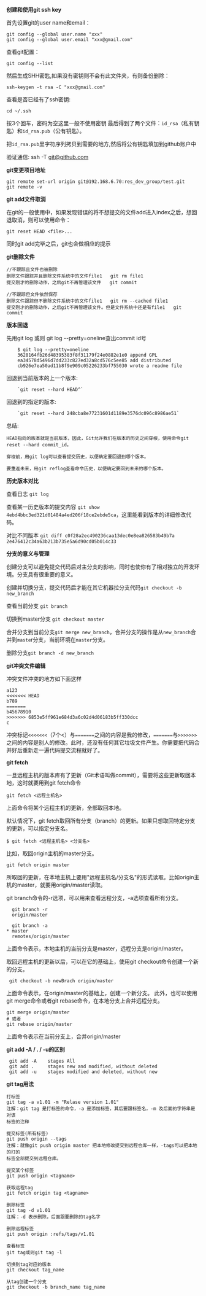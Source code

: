 **创建和使用git ssh key**

首先设置git的user name和email：

    git config --global user.name "xxx"
    git config --global user.email "xxx@gmail.com"

查看git配置：

    git config --list

然后生成SHH密匙,如果没有密钥则不会有此文件夹，有则备份删除：

    ssh-keygen -t rsa -C "xxx@gmail.com"

查看是否已经有了ssh密钥:

    cd ~/.ssh

按3个回车，密码为空这里一般不使用密钥
最后得到了两个文件：`id_rsa`（私有钥匙）和`id_rsa.pub`（公有钥匙）。

把`id_rsa.pub`里字符序列拷贝到需要的地方,然后将公有钥匙填加到github账户中

验证通信: ssh -T git@github.com

**git变更项目地址**

    git remote set-url origin git@192.168.6.70:res_dev_group/test.git
    git remote -v

**git add文件取消**

在git的一般使用中，如果发现错误的将不想提交的文件add进入index之后，想回退取消，则可以使用命令：

    git reset HEAD <file>...

同时git add完毕之后，git也会做相应的提示

**git删除文件**
	
    //不跟踪且文件也被删除
    删除文件跟踪并且删除文件系统中的文件file1   git rm file1
    提交刚才的删除动作，之后git不再管理该文件   git commit
    	
    //不跟踪但文件依然保存
    删除文件跟踪但不删除文件系统中的文件file1   git rm --cached file1
    提交刚才的删除动作，之后git不再管理该文件。但是文件系统中还是有file1   git commit

**版本回退**

先用git log 或则 git log --pretty=oneline查出commit id号

    	$ git log --pretty=oneline
    	3628164fb26d48395383f8f31179f24e0882e1e0 append GPL
    	ea34578d5496d7dd233c827ed32a8cd576c5ee85 add distributed
    	cb926e7ea50ad11b8f9e909c05226233bf755030 wrote a readme file
回退到当前版本的上一个版本:

		`git reset --hard HEAD^`

回退到的指定的版本:	
		
		`git reset --hard 248cba8e77231601d1189e3576dc096c8986ae51`

总结:

    HEAD指向的版本就是当前版本，因此，Git允许我们在版本的历史之间穿梭，使用命令git reset --hard commit_id。
    
    穿梭前，用git log可以查看提交历史，以便确定要回退到哪个版本。
    
    要重返未来，用git reflog查看命令历史，以便确定要回到未来的哪个版本。

**历史版本对比**

查看日志	`git log`

查看某一历史版本的提交内容	`git show 4ebd4bbc3ed321d01484a4ed206f18ce2ebde5ca`，这里能看到版本的详细修改代码。

对比不同版本	`git diff c0f28a2ec490236caa13dec0e8ea826583b49b7a       2e476412c34a63b213b735e5a6d90cd05b014c33`

**分支的意义与管理**

创建分支可以避免提交代码后对主分支的影响，同时也使你有了相对独立的开发环境。分支具有很重要的意义。

创建并切换分支，提交代码后才能在其它机器拉分支代码`git checkout -b new_branch`

查看当前分支	`git branch`

切换到master分支	`git checkout master`

合并分支到当前分支`git merge new_branch`，合并分支的操作是从`new_branch`合并到`maste`r分支，当前环境在`master`分支。

删除分支`git branch -d new_branch`

**git冲突文件编辑**

冲突文件冲突的地方如下面这样

    a123
    <<<<<<< HEAD
    b789
    =======
    b45678910
    >>>>>>> 6853e5ff961e684d3a6c02d4d06183b5ff330dcc
    c

冲突标记`<<<<<<<`（7个<）与`=======`之间的内容是我的修改，`=======`与`>>>>>>>`之间的内容是别人的修改。此时，还没有任何其它垃圾文件产生。你需要把代码合并好后重新走一遍代码提交流程就好了。

**git fetch**

一旦远程主机的版本库有了更新（Git术语叫做commit），需要将这些更新取回本地，这时就要用到git fetch命令

    git fetch <远程主机名>
上面命令将某个远程主机的更新，全部取回本地。

默认情况下，git fetch取回所有分支（branch）的更新。如果只想取回特定分支的更新，可以指定分支名。

    $ git fetch <远程主机名> <分支名>

比如，取回origin主机的master分支。

    git fetch origin master

所取回的更新，在本地主机上要用"远程主机名/分支名"的形式读取。比如origin主机的master，就要用origin/master读取。

git branch命令的-r选项，可以用来查看远程分支，-a选项查看所有分支。

      git branch -r
      origin/master
    
      git branch -a
    * master
      remotes/origin/master

上面命令表示，本地主机的当前分支是master，远程分支是origin/master。

取回远程主机的更新以后，可以在它的基础上，使用git checkout命令创建一个新的分支。

     git checkout -b newBrach origin/master

上面命令表示，在origin/master的基础上，创建一个新分支。
此外，也可以使用git merge命令或者git rebase命令，在本地分支上合并远程分支。

    git merge origin/master
    # 或者
    git rebase origin/master

上面命令表示在当前分支上，合并origin/master

**git add -A / . / -u的区别**

	 git add -A    stages All
	 git add .     stages new and modified, without deleted
	 git add -u    stages modified and deleted, without new
**git tag用法**
	
	打标签
	git tag -a v1.01 -m "Relase version 1.01"
	注解：git tag 是打标签的命令，-a 是添加标签，其后要跟标签名，-m 及后面的字符串是对该
	标签的注释
	
	提交标签(所有标签)
	git push origin --tags
	注解：就像git push origin master 把本地修改提交到远程仓库一样，-tags可以把本地的打的
	标签全部提交到远程仓库。
	
	提交某个标签
	git push origin <tagname>

	获取远程tag
	git fetch origin tag <tagname>
	
	删除标签
	git tag -d v1.01
	注解：-d 表示删除，后面跟要删除的tag名字

	删除远程标签
	git push origin :refs/tags/v1.01

	查看标签
	git tag或则git tag -l
	
	切换到tag对应的版本
	git checkout tag_name
	
	从tag创建一个分支
	git checkout -b branch_name tag_name